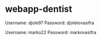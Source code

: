 # webapp-dentist

Username: djole97
Password: djoletovasifra

Username: marko22
Password: markovasifra
